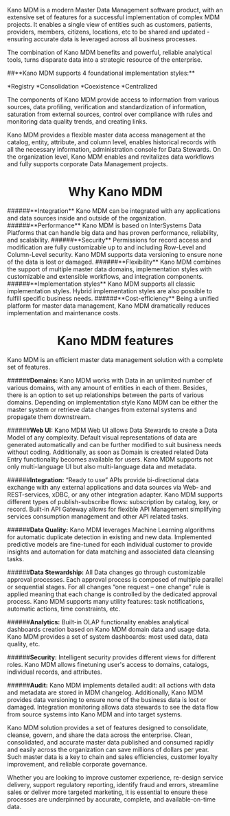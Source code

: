 <p>Kano MDM is a modern Master Data Management software product, with an extensive set of features for a successful implementation of complex MDM projects. It enables a single view of entities such as customers, patients, providers, members, citizens, locations, etc to be shared and updated - ensuring accurate data is leveraged across all business processes.</p>

<p>The combination of Kano MDM benefits and powerful, reliable analytical tools, turns disparate data into a strategic resource of the enterprise.</p>

 <p>##**Kano MDM supports 4 foundational implementation styles:**</p>
*Registry 
*Consolidation
*Coexistence 
*Centralized

The components of Kano MDM provide access to information from various sources, data profiling, verification and standardization of information, saturation from external sources, control over compliance with rules and monitoring data quality trends, and creating links.

Kano MDM provides a flexible master data access management at the catalog, entity, attribute, and column level, enables historical records with all the necessary information, administration console for Data Stewards. On the organization level, Kano MDM  enables and revitalizes data workflows and fully supports corporate Data Management projects. 

<h1 align="center">Why Kano MDM</h1>
######**Integration**
Kano  MDM  can be integrated with any applications and data sources inside and outside of the organization.
######**Performance**
Kano MDM is based on InterSystems Data Platforms that can handle big data and has proven performance, reliability, and scalability.
######**Security**
Permissions for record access and modification are fully customizable up to and including Row-Level and Column-Level security. Kano MDM supports data versioning to ensure none of the data is lost or damaged.
######**Flexibility** 
Kano MDM combines the support of multiple master data domains, implementation styles with customizable and extensible workflows, and integration components.
######**Implementation styles**
Kano  MDM  supports all classic implementation styles. Hybrid implementation styles are also possible to fulfill specific business needs.
######**Cost-efficiency**
Being a unified platform for master data management, Kano MDM dramatically reduces implementation and maintenance costs.

<h1 align="center">Kano MDM features</h1>
Kano MDM is an efficient master data management solution with a complete set of features.

######**Domains:**
Kano MDM works with Data in an unlimited number of various domains, with any amount of entities in each of them. Besides, there is an option to set up relationships between the parts of various domains. Depending on implementation style Kano MDM can be either the master system or retrieve data changes from external systems and propagate them downstream.
 
######**Web UI:**
Kano MDM Web UI allows Data Stewards to create a Data Model of any complexity. Default visual representations of data are generated automatically and can be further modified to suit business needs without coding. Additionally, as soon as Domain is created related Data Entry functionality becomes available for users. Kano MDM supports not only multi-language UI but also multi-language data and metadata.
 
######**Integration:**
“Ready to use” APIs provide bi-directional data exchange with any external applications and data sources via Web- and REST-services, xDBC, or any other integration adapter. Kano MDM supports different types of publish-subscribe flows: subscription by catalog, key, or record. Built-in API Gateway allows for flexible API Management simplifying services consumption management and other API related tasks.
 
######**Data Quality:**
Kano MDM leverages Machine Learning algorithms for automatic duplicate detection in existing and new data. Implemented predictive models are fine-tuned for each individual customer to provide insights and automation for data matching and associated data cleansing tasks.
 
######**Data Stewardship:**
All Data changes go through customizable approval processes. Each approval process is composed of multiple parallel or sequential stages. For all changes “one request – one change” rule is applied meaning that each change is controlled by the dedicated approval process. Kano MDM supports many utility features: task notifications, automatic actions, time constraints, etc.
 
######**Analytics:**
Built-in OLAP functionality enables analytical dashboards creation based on Kano MDM domain data and usage data. Kano MDM provides a set of system dashboards: most used data, data quality, etc.
 
######**Security:**
 Intelligent security provides different views for different roles. Kano MDM allows finetuning user's access to domains, catalogs, individual records, and attributes.
 
######**Audit:**
Kano MDM implements detailed audit: all actions with data and metadata are stored in MDM changelog. Additionally, Kano MDM provides data versioning to ensure none of the business data is lost or damaged. Integration monitoring allows data stewards to see the data flow from source systems into Kano MDM and into target systems.

Kano MDM solution provides a set of features designed to consolidate, cleanse, govern, and share the data across the enterprise. Clean, consolidated, and accurate master data published and consumed rapidly and easily across the organization can save millions of dollars per year. Such master data is a key to chain and sales efficiencies, customer loyalty improvement, and reliable corporate governance.  

Whether you are looking to improve customer experience, re-design service delivery, support regulatory reporting, identify fraud and errors, streamline sales or deliver more targeted marketing, it is essential to ensure these processes are underpinned by accurate, complete, and available-on-time data. 





